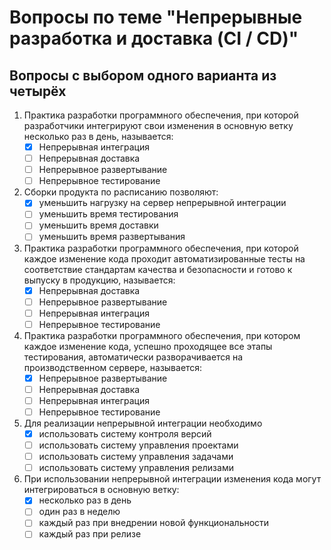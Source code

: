 # Вопросы по теме "Непрерывные разработка и доставка (CI / CD)"

## Вопросы с выбором одного варианта из четырёх

1. Практика разработки программного обеспечения, при которой разработчики интегрируют свои изменения в основную ветку несколько раз в день, называется:
    - [x] Непрерывная интеграция
    - [ ] Непрерывная доставка
    - [ ] Непрерывное развертывание
    - [ ] Непрерывное тестирование
2. Сборки продукта по расписанию позволяют:
   - [x] уменьшить нагрузку на сервер непрерывной интеграции
   - [ ] уменьшить время тестирования
   - [ ] уменьшить время доставки
   - [ ] уменьшить время развертывания
3. Практика разработки программного обеспечения, при которой каждое изменение кода проходит автоматизированные тесты на соответствие стандартам качества и безопасности и готово к выпуску в продукцию, называется:
    - [x] Непрерывная доставка
    - [ ] Непрерывное развертывание
    - [ ] Непрерывная интеграция
    - [ ] Непрерывное тестирование
4. Практика разработки программного обеспечения, при котором каждое изменение кода, успешно проходящее все этапы тестирования, автоматически разворачивается на производственном сервере, называется:
    - [x] Непрерывное развертывание
    - [ ] Непрерывная доставка
    - [ ] Непрерывная интеграция
    - [ ] Непрерывное тестирование
5. Для реализации непрерывной интеграции необходимо
    - [x] использовать систему контроля версий
    - [ ] использовать систему управления проектами
    - [ ] использовать систему управления задачами
    - [ ] использовать систему управления релизами
6. При использовании непрерывной интеграции изменения кода могут интегрироваться в основную ветку:
    - [x] несколько раз в день
    - [ ] один раз в неделю
    - [ ] каждый раз при внедрении новой функциональности
    - [ ] каждый раз при релизе
